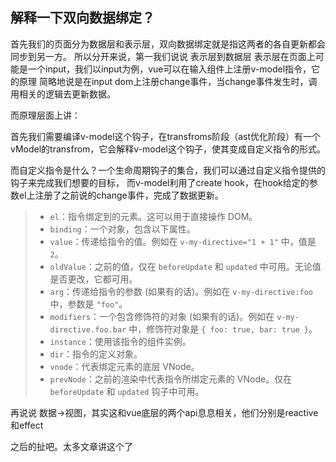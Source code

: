 ## 解释一下双向数据绑定？
首先我们的页面分为数据层和表示层，双向数据绑定就是指这两者的各自更新都会同步到另一方。
所以分开来说，第一我们说说
表示层到数据层
表示层在页面上可能是一个input，我们以input为例，vue可以在输入组件上注册v-model指令，它的原理
简略地说是在input dom上注册change事件，当change事件发生时，调用相关的逻辑去更新数据。

而原理层面上讲：

首先我们需要编译v-model这个钩子，在transfroms阶段（ast优化阶段）有一个vModel的transfrom，它会解释v-model这个钩子，使其变成自定义指令的形式。

而自定义指令是什么？一个生命周期钩子的集合，我们可以通过自定义指令提供的钩子来完成我们想要的目标，
而v-model利用了create hook，在hook给定的参数el上注册了之前说的change事件，完成了数据更新。

>- `el`：指令绑定到的元素。这可以用于直接操作 DOM。
>- `binding`：一个对象，包含以下属性。
>  - `value`：传递给指令的值。例如在 `v-my-directive="1 + 1"` 中，值是 `2`。
>  - `oldValue`：之前的值，仅在 `beforeUpdate` 和 `updated` 中可用。无论值是否更改，它都可用。
>  - `arg`：传递给指令的参数 (如果有的话)。例如在 `v-my-directive:foo` 中，参数是 `"foo"`。
>  - `modifiers`：一个包含修饰符的对象 (如果有的话)。例如在 `v-my-directive.foo.bar` 中，修饰符对象是 `{ foo: true, bar: true }`。
>  - `instance`：使用该指令的组件实例。
>  - `dir`：指令的定义对象。
>- `vnode`：代表绑定元素的底层 VNode。
>- `prevNode`：之前的渲染中代表指令所绑定元素的 VNode。仅在 `beforeUpdate` 和 `updated` 钩子中可用。

再说说 数据->视图，其实这和vue底层的两个api息息相关，他们分别是reactive和effect

之后的扯吧。太多文章讲这个了

